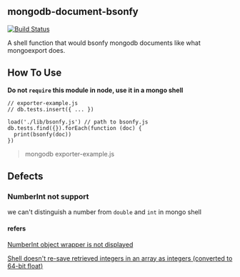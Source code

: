 ## mongodb-document-bsonfy
[![Build Status](https://travis-ci.org/isayme/mongodb-document-bsonfy.svg?branch=master)](https://travis-ci.org/isayme/mongodb-document-bsonfy)

A shell function that would bsonfy mongodb documents like what mongoexport does.

## How To Use

**Do not `require` this module in node, use it in a mongo shell**

```
// exporter-example.js
// db.tests.insert({ ... })

load('./lib/bsonfy.js') // path to bsonfy.js
db.tests.find({}).forEach(function (doc) {
  print(bsonfy(doc))
})
```

> mongodb exporter-example.js

## Defects
### NumberInt not support
we can't distinguish a number from `double` and `int` in mongo shell

#### refers
[NumberInt object wrapper is not displayed](https://jira.mongodb.org/browse/SERVER-5234)

[Shell doesn't re-save retrieved integers in an array as integers (converted to 64-bit float)](https://jira.mongodb.org/browse/SERVER-5424)

